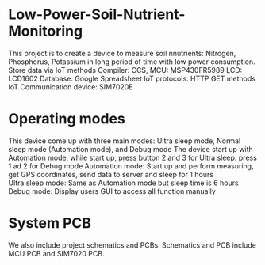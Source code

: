 # Low-Power-Soil-Nutrient-Monitoring
This project is to create a device to measure soil nnutrients: Nitrogen, Phosphorus, Potassium in long period of time with low power consumption. Store data via IoT methods
Compiler: CCS, MCU: MSP430FR5989
LCD: LCD1602
Database: Google Spreadsheet
IoT protocols: HTTP GET methods
IoT Communication device: SIM7020E
# Operating modes
This device come up with three main modes: Ultra sleep mode, Normal sleep mode (Automation mode), and Debug mode
The device start up with Automation mode, while start up, press button 2 and 3 for Ultra sleep. press 1 ad 2 for Debug mode
Automation mode: Start up and perform measuring, get GPS coordinates, send data to server and sleep for 1 hours\
Ultra sleep mode: Same as Automation mode but sleep time is 6 hours
Debug mode: Display users GUI to access all function manually
# System PCB
We also include project schematics and PCBs. Schematics and PCB include MCU PCB and SIM7020 PCB.
